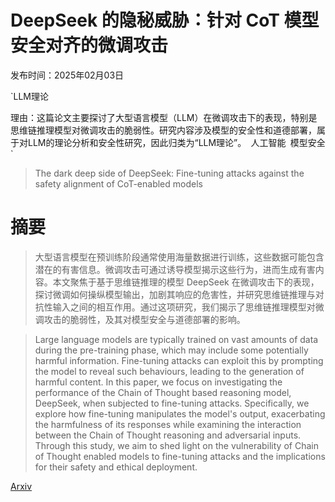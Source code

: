 # DeepSeek 的隐秘威胁：针对 CoT 模型安全对齐的微调攻击

发布时间：2025年02月03日

`LLM理论

理由：这篇论文主要探讨了大型语言模型（LLM）在微调攻击下的表现，特别是思维链推理模型对微调攻击的脆弱性。研究内容涉及模型的安全性和道德部署，属于对LLM的理论分析和安全性研究，因此归类为“LLM理论”。` `人工智能` `模型安全`

> The dark deep side of DeepSeek: Fine-tuning attacks against the safety alignment of CoT-enabled models

# 摘要

> 大型语言模型在预训练阶段通常使用海量数据进行训练，这些数据可能包含潜在的有害信息。微调攻击可通过诱导模型揭示这些行为，进而生成有害内容。本文聚焦于基于思维链推理的模型 DeepSeek 在微调攻击下的表现，探讨微调如何操纵模型输出，加剧其响应的危害性，并研究思维链推理与对抗性输入之间的相互作用。通过这项研究，我们揭示了思维链推理模型对微调攻击的脆弱性，及其对模型安全与道德部署的影响。

> Large language models are typically trained on vast amounts of data during the pre-training phase, which may include some potentially harmful information. Fine-tuning attacks can exploit this by prompting the model to reveal such behaviours, leading to the generation of harmful content. In this paper, we focus on investigating the performance of the Chain of Thought based reasoning model, DeepSeek, when subjected to fine-tuning attacks. Specifically, we explore how fine-tuning manipulates the model's output, exacerbating the harmfulness of its responses while examining the interaction between the Chain of Thought reasoning and adversarial inputs. Through this study, we aim to shed light on the vulnerability of Chain of Thought enabled models to fine-tuning attacks and the implications for their safety and ethical deployment.

[Arxiv](https://arxiv.org/abs/2502.01225)
